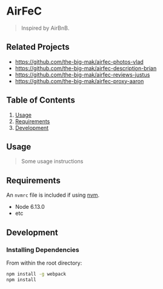 # AirFeC

> Inspired by AirBnB.

## Related Projects

  - https://github.com/the-big-mak/airfec-photos-vlad
  - https://github.com/the-big-mak/airfec-description-brian
  - https://github.com/the-big-mak/airfec-reviews-justus
  - https://github.com/the-big-mak/airfec-proxy-aaron

## Table of Contents

1. [Usage](#Usage)
2. [Requirements](#requirements)
3. [Development](#development)

## Usage

> Some usage instructions

## Requirements

An `nvmrc` file is included if using [nvm](https://github.com/creationix/nvm).

- Node 6.13.0
- etc

## Development

### Installing Dependencies

From within the root directory:

```sh
npm install -g webpack
npm install
```
